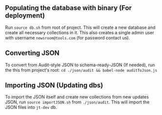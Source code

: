 ## Populating the database with binary (For deployment)
Run `source db.sh` from root of project. This will create a new database and create all necessary collections in it.
This also creates a single admin user with username `newsroom@tools.com` (for password contact us).

## Converting JSON
To convert from Audit-style JSON to schema-ready-JSON (If needed), run the this from project's root: `cd ./json/audit && babel-node auditToJson.js`

## Importing JSON (Updating dbs)
To import the JSON itself and create new collections from new updates JSON, run `source importJSON.sh` from `./json/audit`. This will import the JSON files into `jt-dev` db.